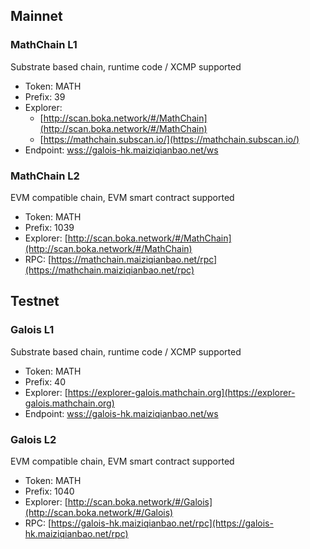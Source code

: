 ## Mainnet

### MathChain L1

Substrate based chain, runtime code / XCMP supported

- Token: MATH
- Prefix: 39
- Explorer:
    - [http://scan.boka.network/#/MathChain](http://scan.boka.network/#/MathChain)
    - [https://mathchain.subscan.io/](https://mathchain.subscan.io/)
- Endpoint: [wss://galois-hk.maiziqianbao.net/ws](wss://galois-hk.maiziqianbao.net/ws)

### MathChain L2

EVM compatible chain, EVM smart contract supported

- Token: MATH
- Prefix: 1039
- Explorer: [http://scan.boka.network/#/MathChain](http://scan.boka.network/#/MathChain)
- RPC: [https://mathchain.maiziqianbao.net/rpc](https://mathchain.maiziqianbao.net/rpc)

## Testnet

### Galois L1

Substrate based chain, runtime code / XCMP supported

- Token: MATH
- Prefix: 40
- Explorer: [https://explorer-galois.mathchain.org](https://explorer-galois.mathchain.org)
- Endpoint: [wss://galois-hk.maiziqianbao.net/ws](wss://galois-hk.maiziqianbao.net/ws)

### Galois L2

EVM compatible chain, EVM smart contract supported

- Token: MATH
- Prefix: 1040
- Explorer: [http://scan.boka.network/#/Galois](http://scan.boka.network/#/Galois)
- RPC: [https://galois-hk.maiziqianbao.net/rpc](https://galois-hk.maiziqianbao.net/rpc)
